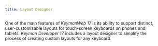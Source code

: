 ```yaml
---
title: Layout Designer
---
```


One of the main features of *KeymanWeb 17* is its ability to support distinct, user-customizable layouts for touch-screen keyboards on phones and tablets. *Keyman Developer 17* includes a layout designer to simplify the process of creating custom layouts for any keyboard.
